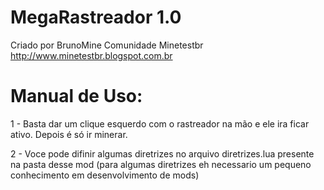 MegaRastreador 1.0
==========
Criado por BrunoMine
Comunidade Minetestbr
<http://www.minetestbr.blogspot.com.br>

Manual de Uso:
=============
1 - Basta dar um clique esquerdo com o rastreador na mão e ele ira ficar ativo. Depois é só ir minerar.

2 - Voce pode difinir algumas diretrizes no arquivo diretrizes.lua presente na pasta desse mod
(para algumas diretrizes eh necessario um pequeno conhecimento em desenvolvimento de mods)

